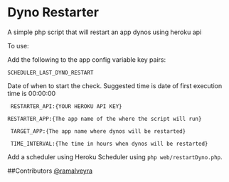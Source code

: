 # Dyno Restarter

A simple php script that will restart an app dynos using heroku api

To use:

Add the following to the app config variable key pairs:

``SCHEDULER_LAST_DYNO_RESTART``

Date of when to start the check. Suggested time is date of first execution time is 00:00:00
 
`` RESTARTER_API:{YOUR HEROKU API KEY}``

`` RESTARTER_APP:{The app name of the where the script will run} ``

`` TARGET_APP:{The app name where dynos will be restarted}``

`` TIME_INTERVAL:{The time in hours when dynos will be restarted}``

Add a scheduler using Heroku Scheduler using ``php web/restartDyno.php``.

##Contributors
[@ramalveyra](https://github.com/ramalveyra)